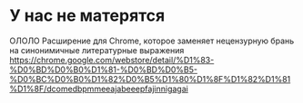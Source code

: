 У нас не матерятся
=======
ОЛОЛО
Расширение для Chrome, которое заменяет нецензурную брань на синонимичные литературные выражения
https://chrome.google.com/webstore/detail/%D1%83-%D0%BD%D0%B0%D1%81-%D0%BD%D0%B5-%D0%BC%D0%B0%D1%82%D0%B5%D1%80%D1%8F%D1%82%D1%81%D1%8F/dcomedbpmmeeajabeeepfajinnigagai
